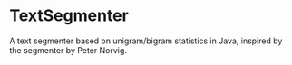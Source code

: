# TextSegmenter
A text segmenter based on unigram/bigram statistics in Java, inspired by 
the segmenter by Peter Norvig.
